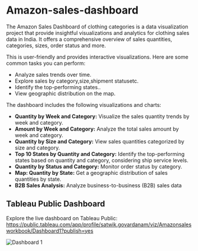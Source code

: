 # Amazon-sales-dashboard

The Amazon Sales Dashboard of clothing categories is a data visualization project that provide insightful visualizations and analytics for clothing sales data in India. It offers a comprehensive overview of sales quantities, categories, sizes, order status and more.

This is user-friendly and provides interactive visualizations. Here are some common tasks you can perform:

- Analyze sales trends over time.
- Explore sales by category,size,shipment statusetc.
- Identify the top-performing states..
- View geographic distribution on the map.

The dashboard includes the following visualizations and charts:
- **Quantity by Week and Category:** Visualize the sales quantity trends by week and category.
- **Amount by Week and Category:** Analyze the total sales amount by week and category.
- **Quantity by Size and Category:** View sales quantities categorized by size and category.
- **Top 10 States by Quantity and Category:** Identify the top-performing states based on quantity and category, considering ship service levels.
- **Quantity by Status and Category:** Monitor order status by category.
- **Map: Quantity by State:** Get a geographic distribution of sales quantities by state.
- **B2B Sales Analysis:** Analyze business-to-business (B2B) sales data

## Tableau Public Dashboard

Explore the live dashboard on Tableau Public:
https://public.tableau.com/app/profile/satwik.govardanam/viz/Amazonsalesworkbook/Dashboard1?publish=yes

![Dashboard 1](https://github.com/Satwik260204/Amazon-sales-dashboard/assets/121714021/63fc3c1e-2063-4034-ae6d-ea26bee9c864)
